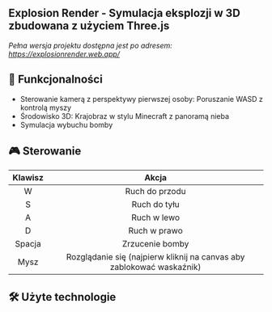 ## **Explosion Render** - Symulacja eksplozji w 3D zbudowana z użyciem Three.js
*Pełna wersja projektu dostępna jest po adresem: https://explosionrender.web.app/*
## **🎯 Funkcjonalności**
- Sterowanie kamerą z perspektywy pierwszej osoby: Poruszanie WASD z kontrolą myszy 
- Środowisko 3D: Krajobraz w stylu Minecraft z panoramą nieba
- Symulacja wybuchu bomby
## **🎮 Sterowanie**
|**Klawisz**|**Akcja**|
|:------:|:---------:|
|W|Ruch do przodu|
|S|Ruch do tyłu|
|A|Ruch w lewo|
|D|Ruch w prawo|
|Spacja|Zrzucenie bomby|
|Mysz|Rozglądanie się (najpierw kliknij na canvas aby zablokować waskaźnik)|
## **🛠️ Użyte technologie**
